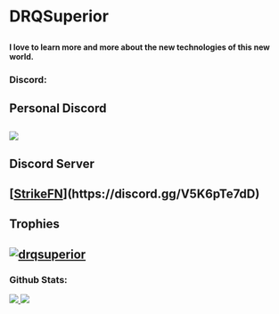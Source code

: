 ## <h1>DRQSuperior</h1>
## <h4>I love to learn more and more about the new technologies of this new world.<h4>
<h3 align="left">Discord:</h3>
<h2>Personal Discord<h2>
<img src="https://discord.c99.nl/widget/theme-5/932692828126068858.png">
<h2>Discord Server<h2>
[<a href="[url](https://discord.gg/V5K6pTe7dD)">StrikeFN</a>](https://discord.gg/V5K6pTe7dD)
<h2>Trophies<h2>
<p align="left"> <a href="https://github.com/ryo-ma/github-profile-trophy"><img src="https://github-profile-trophy.vercel.app/?username=drqsuperior" alt="drqsuperior" /></a> </p>
<h3 align="left">Github Stats:</h3>
<a href="https://github.com/DRQSuperior" target="_self"> <img src="https://github-readme-stats.vercel.app/api?username=DRQSuperior&&show_icon=true&title_color=faa1ff&icon_color=00FFFF&text_color=00FFFF&bg_color=0d1117"/> </a>
<a href="https://github.com/DRQSuperior" target="_self"> <img src="https://github-readme-stats.vercel.app/api/top-langs/?username=DRQSuperior&&show_icon=true&title_color=faa1ff&icon_color=00FFFF&text_color=00FFFF&bg_color=0d1117"/> </a>

